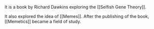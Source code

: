 It is a book by Richard Dawkins exploring the [[Selfish Gene Theory]].

It also explored the idea of [[Memes]]. After the publishing of the book, [[Memetics]] became a field of study.